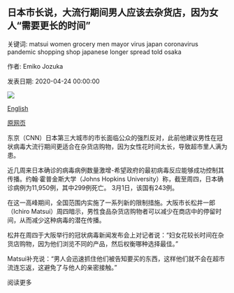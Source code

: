 ## 日本市长说，大流行期间男人应该去杂货店，因为女人“需要更长的时间”

关键词: matsui women grocery men mayor virus japan coronavirus pandemic shopping shop japanese longer spread told osaka

作者: Emiko Jozuka

发表日期: 2020-04-24 00:00:00

![](https://cdn.cnn.com/cnnnext/dam/assets/200423224403-osaka-mayor-ichiro-matsui-super-tease.jpg)

[English](Japanese%20mayor%20says%20men%20should%20grocery%20shop%20during%20pandemic%20as%20women%20%27take%20a%20longer%20time%27.md)

[原网页](https://edition.cnn.com/2020/04/24/asia/japan-coronavirus-osaka-mayor-hnk-scli-intl/index.html)

东京（CNN）日本第三大城市的市长面临公众的强烈反对，此前他建议男性在冠状病毒大流行期间更适合在杂货店购物，因为女性花时间太长，导致超市里人满为患。

近几周来日本确诊的病毒病例数量激增-希望政府的最初病毒反应能够成功控制其传播。约翰·霍普金斯大学（Johns Hopkins University）称，截至周四，日本确诊病例为11,950例，其中299例死亡。 3月1日，该国有243例。

在这一高峰期间，全国范围内实施了一系列新的限制措施。大阪市长松井一郎（Ichiro Matsui）周四暗示，男性食品杂货店购物者可以减少在商店中的停留时间，从而减少这种病毒的潜在传播。

松井在周四于大阪举行的冠状病毒新闻发布会上对记者说：“妇女花较长时间在杂货店购物，因为他们浏览不同的产品，然后权衡哪种选择最佳。”

Matsui补充说：“男人会迅速抓住他们被告知要买的东西，这样他们就不会在超市流连忘返，这避免了与他人的亲密接触。”

阅读更多